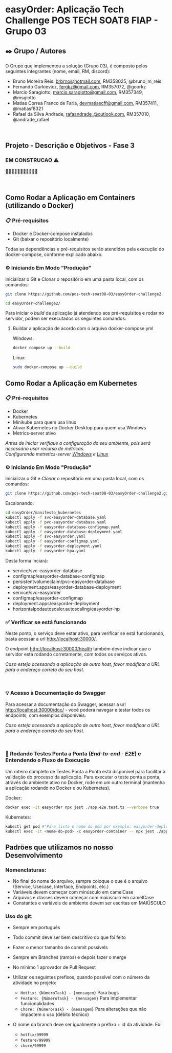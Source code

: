 # easyOrder: Aplicação Tech Challenge POS TECH SOAT8 FIAP - Grupo 03

## ✒️ Grupo / Autores

O Grupo que implementou a solução (Grupo 03), é composto pelos seguintes integrantes (nome, email, RM, discord):
- Bruno Moreira Reis: brbrno@hotmail.com, RM358025, @bruno_m_reis
- Fernando Gurkievicz, fergkz@gmail.com, RM357072, @goorkz
- Marcio Saragiotto, marcio.saragiotto@gmail.com, RM357349, @msgiotto
- Matias Correa Franco de Faria, devmatiascff@gmail.com, RM357411, @matiasf8321
- Rafael da Silva Andrade, rafaandrade_@outlook.com, RM357010, @andrade_rafael

&nbsp;
## Projeto - Descrição e Objetivos - Fase 3

### EM CONSTRUCAO :warning:
:construction::construction::construction::construction::construction::construction::construction::construction::construction::construction::construction:

&nbsp;
## Como Rodar a Aplicação em Containers	(utilizando o Docker)

### 📋 Pré-requisitos

- Docker e Docker-compose instalados
- Git (baixar o repositório localmente)

Todas as dependências e pré-requisitos serão atendidos pela execução do docker-compose, conforme explicado abaixo.

### ⚙️ Iniciando Em Modo "Produção"

Inicializar o Git e Clonar o repositório em uma pasta local, com os comandos:

``` bash
git clone https://github.com/pos-tech-soat08-03/easyOrder-challenge2

cd easyOrder-challenge2/
```

Para iniciar o _build_ da aplicação já atendendo aos pré-requisitos e rodar no servidor, podem ser executados os seguintes comandos:

1. Buildar a aplicação de acordo com o arquivo docker-compose.yml
    
    Windows:
    ``` bash
    docker compose up --build
    ```

    Linux:
    ``` bash
    sudo docker-compose up --build
    ```

## Como Rodar a Aplicação em Kubernetes

### 📋 Pré-requisitos

- Docker
- Kubernetes
- Minikube para quem usa linux
- Ativar Kubernetes no Docker Desktop para quem usa Windows
- Metrics-server ativo 

_Antes de iniciar verifique a configuração do seu ambiente, pois será necessário usar recurso de métricas._  
_Configurando metretics-server [Windows](https://github.com/kubernetes-sigs/metrics-server) e [Linux](https://kubernetes.io/docs/tasks/run-application/horizontal-pod-autoscale-walkthrough/)_

### ⚙️ Iniciando Em Modo "Produção"

Inicializar o Git e _Clonar_ o repositório em uma pasta local, com os comandos:

``` bash
git clone https://github.com/pos-tech-soat08-03/easyOrder-challenge2.git
```
Escalonando:
``` bash
cd easyOrder/manifesto_kubernetes
kubectl apply -f svc-easyorder-database.yaml
kubectl apply -f pvc-easyorder-database.yaml
kubectl apply -f easyorder-database-configmap.yaml
kubectl apply -f easyorder-database-deployment.yaml
kubectl apply -f svc-easyorder.yaml
kubectl apply -f easyorder-configmap.yaml
kubectl apply -f easyorder-deployment.yaml
kubectl apply -f easyorder-hpa.yaml
```
Desta forma inciará: 
- service/svc-easyorder-database
- configmap/easyorder-database-configmap
- persistentvolumeclaim/pvc-easyorder-database
- deployment.apps/easyorder-database-deployment
- service/svc-easyorder
- configmap/easyorder-configmap
- deployment.apps/easyorder-deployment
- horizontalpodautoscaler.autoscaling/easyorder-hp

### ✅ Verificar se está funcionando

Neste ponto, o serviço deve estar ativo, para verificar se está funcionando, basta acessar a url [http://localhost:30000/](http://localhost:30000/). 

O endpoint [http://localhost:30000/health](http://localhost:30000/health) também deve indicar que o servidor está rodando corretamente, com todos os serviços ativos.

_Caso esteja acessando a aplicação de outro host, favor modificar a URL para o endereço correto do seu host._  

&nbsp;
### 💡 Acesso à Documentação do Swagger

Para acessar a documentação do Swagger, acessar a url [http://localhost:30000/doc/](http://localhost:30000/doc/) - você poderá navegar e testar todos os endpoints, com exemplos disponíveis.

_Caso esteja acessando a aplicação de outro host, favor modificar a URL para o endereço correto do seu host._  


&nbsp;

### 🔩 Rodando Testes Ponta a Ponta (_End-to-end - E2E_) e Entendendo o Fluxo de Execução

Um roteiro completo de Testes Ponta a Ponta está disponível para facilitar a validação do processo da aplicação. Para executar o teste ponta a ponta, através do ambiente ativo no Docker, rode em um outro terminal (mantenha a aplicação rodando no Docker e ou Kubernetes).

Docker:
``` bash
docker exec -it easyorder npx jest ./app.e2e.test.ts --verbose true
```
Kubernetes:
``` bash
kubectl get pod #"Para lista o nome do pod por exemplo: easyorder-deployment-888ffc9c5"
kubectl exec -it <nome-do-pod> -c easyorder-container -- npx jest ./app.e2e.test.ts --verbose true
```

## Padrões que utilizamos no nosso Desenvolvimento

### Nomenclaturas:
- No final do nome do arquivo, sempre coloque o que é o arquivo (Service, Usecase, Interface, Endpoints, etc.)
- Variáveis devem começar com minúsculo em camelCase
- Arquivos e classes devem começar com maiúsculo em camelCase
- Constantes e variáveis de ambiente devem ser escritas em MAIÚSCULO

### Uso do git:
- Sempre em português
- Todo commit deve ser bem descritivo do que foi feito
- Fazer o menor tamanho de commit possívels
- Sempre em Branches (ramos) e depois fazer o merge
- No mínimo 1 aprovador de Pull Request
- Utilizar os seguintes prefixos, quando possível com o número da atividade no projeto:

    - `Hotfix: {NúmeroTask} - {mensagem}` Para bugs
    - `Feature: {NúmeroTask} - {mensagem}` Para implementar funcionalidades
    - `Chore: {NúmeroTask} - {mensagem}` Para alterações que não impactem o uso (débito técnico)

- O nome da branch deve ser igualmente o prefixo + id da atividade. Ex:

    - `hotfix/99999`
    - `feature/99999`
    - `chore/99999`
